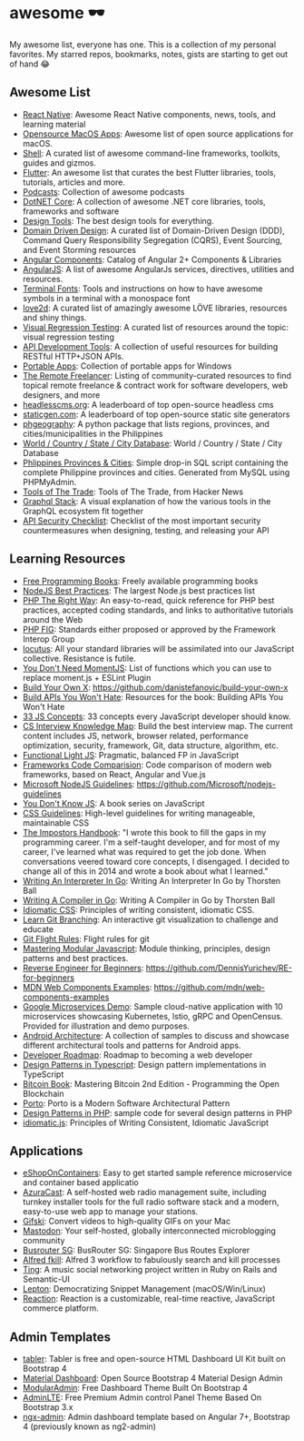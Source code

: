 # awesome 🕶
My awesome list, everyone has one. This is a collection of my personal favorites. My starred repos, bookmarks, notes, gists are starting to get out of hand 😂

## Awesome List
- [React Native](https://github.com/jondot/awesome-react-native): Awesome React Native components, news, tools, and learning material
- [Opensource MacOS Apps](https://github.com/serhii-londar/open-source-mac-os-apps): Awesome list of open source applications for macOS.
- [Shell](https://github.com/alebcay/awesome-shell): A curated list of awesome command-line frameworks, toolkits, guides and gizmos.
- [Flutter](https://github.com/Solido/awesome-flutter): An awesome list that curates the best Flutter libraries, tools, tutorials, articles and more.
- [Podcasts](https://github.com/rShetty/awesome-podcasts): Collection of awesome podcasts 
- [DotNET Core](https://github.com/thangchung/awesome-dotnet-core): A collection of awesome .NET core libraries, tools, frameworks and software
- [Design Tools](https://github.com/LisaDziuba/Awesome-Design-Tools): The best design tools for everything.
- [Domain Driven Design](https://github.com/heynickc/awesome-ddd): A curated list of Domain-Driven Design (DDD), Command Query Responsibility Segregation (CQRS), Event Sourcing, and Event Storming resources
- [Angular Components](https://github.com/brillout/awesome-angular-components): Catalog of Angular 2+ Components & Libraries
- [AngularJS](https://github.com/gianarb/awesome-angularjs): A list of awesome AngularJs services, directives, utilities and resources.
- [Terminal Fonts](https://github.com/gabrielelana/awesome-terminal-fonts): Tools and instructions on how to have awesome symbols in a terminal with a monospace font
- [love2d](https://github.com/love2d-community/awesome-love2d): A curated list of amazingly awesome LÖVE libraries, resources and shiny things.
- [Visual Regression Testing](https://github.com/mojoaxel/awesome-regression-testing): A curated list of resources around the topic: visual regression testing
- [API Development Tools](https://github.com/yosriady/api-development-tools): A collection of useful resources for building RESTful HTTP+JSON APIs.
- [Portable Apps](https://github.com/portapps/portapps): Collection of portable apps for Windows
- [The Remote Freelancer](https://github.com/engineerapart/TheRemoteFreelancer): Listing of community-curated resources to find topical remote freelance & contract work for software developers, web designers, and more
- [headlesscms.org](https://headlesscms.org): A leaderboard of top open-source headless cms
- [staticgen.com](https://staticgen.com): A leaderboard of top open-source static site generators
- [phgeography](https://github.com/drfb/phgeograpy): A python package that lists regions, provinces, and cities/municipalities in the Philippines
- [World / Country / State / City Database](https://github.com/baraskar/Worlds-Country-State-and-City-Mysql-Database): World / Country / State / City Database
- [Phlippines Provinces & Cities](https://github.com/ojtibi/philippine-provinces-and-cities-sql): Simple drop-in SQL script containing the complete Philippine provinces and cities. Generated from MySQL using PHPMyAdmin.
- [Tools of The Trade](https://github.com/cjbarber/ToolsOfTheTrade): Tools of The Trade, from Hacker News
- [Graphql Stack](https://github.com/steven-mercatante/graphql-stack): A visual explanation of how the various tools in the GraphQL ecosystem fit together
- [API Security Checklist](https://github.com/shieldfy/API-Security-Checklist): Checklist of the most important security countermeasures when designing, testing, and releasing your API

## Learning Resources
- [Free Programming Books](https://github.com/EbookFoundation/free-programming-books): Freely available programming books
- [NodeJS Best Practices](https://github.com/i0natan/nodebestpractices): The largest Node.js best practices list
- [PHP The Right Way](https://github.com/codeguy/php-the-right-way): An easy-to-read, quick reference for PHP best practices, accepted coding standards, and links to authoritative tutorials around the Web
- [PHP FIG](https://github.com/php-fig/fig-standards): Standards either proposed or approved by the Framework Interop Group
- [locutus](https://github.com/kvz/locutus): All your standard libraries will be assimilated into our JavaScript collective. Resistance is futile.
- [You Don't Need MomentJS](https://github.com/you-dont-need/You-Dont-Need-Momentjs): List of functions which you can use to replace moment.js + ESLint Plugin
- [Build Your Own X](https://github.com/danistefanovic/build-your-own-x): https://github.com/danistefanovic/build-your-own-x
- [Build APIs You Won't Hate](https://github.com/apisyouwonthate/build-apis-you-wont-hate): Resources for the book: Building APIs You Won't Hate
- [33 JS Concepts](https://github.com/leonardomso/33-js-concepts): 33 concepts every JavaScript developer should know. 
- [CS Interview Knowledge Map](https://github.com/InterviewMap/CS-Interview-Knowledge-Map): Build the best interview map. The current content includes JS, network, browser related, performance optimization, security, framework, Git, data structure, algorithm, etc.
- [Functional Light JS](https://github.com/getify/Functional-Light-JS): Pragmatic, balanced FP in JavaScript
- [Frameworks Code Comparision](https://github.com/feimosi/frameworks-code-comparison): Code comparison of modern web frameworks, based on React, Angular and Vue.js
- [Microsoft NodeJS Guidelines](https://github.com/Microsoft/nodejs-guidelines): https://github.com/Microsoft/nodejs-guidelines
- [You Don't Know JS](https://github.com/getify/You-Dont-Know-JS): A book series on JavaScript
- [CSS Guidelines](https://github.com/csswizardry/CSS-Guidelines): High-level guidelines for writing manageable, maintainable CSS
- [The Impostors Handbook](https://bigmachine.io/products/the-imposters-handbook/): "I wrote this book to fill the gaps in my programming career. I'm a self-taught developer, and for most of my career, I've learned what was required to get the job done. When conversations veered toward core concepts, I disengaged. I decided to change all of this in 2014 and wrote a book about what I learned."
- [Writing An Interpreter In Go](https://interpreterbook.com/): Writing An Interpreter In Go by Thorsten Ball
- [Writing A Compiler in Go](https://compilerbook.com/): Writing A Compiler in Go by Thorsten Ball
- [Idiomatic CSS](https://github.com/necolas/idiomatic-css): Principles of writing consistent, idiomatic CSS.
- [Learn Git Branching](https://github.com/pcottle/learnGitBranching): An interactive git visualization to challenge and educate
- [Git Flight Rules](https://github.com/k88hudson/git-flight-rules): Flight rules for git
- [Mastering Modular Javascript](https://github.com/mjavascript/mastering-modular-javascript): Module thinking, principles, design patterns and best practices.
- [Reverse Engineer for Beginners](https://github.com/DennisYurichev/RE-for-beginners): https://github.com/DennisYurichev/RE-for-beginners
- [MDN Web Components Examples](https://github.com/mdn/web-components-examples): https://github.com/mdn/web-components-examples
- [Google Microservices Demo](https://github.com/GoogleCloudPlatform/microservices-demo): Sample cloud-native application with 10 microservices showcasing Kubernetes, Istio, gRPC and OpenCensus. Provided for illustration and demo purposes.
- [Android Architecture](https://github.com/googlesamples/android-architecture): A collection of samples to discuss and showcase different architectural tools and patterns for Android apps.
- [Developer Roadmap](https://github.com/kamranahmedse/developer-roadmap): Roadmap to becoming a web developer
- [Design Patterns in Typescript](https://github.com/torokmark/design_patterns_in_typescript): Design pattern implementations in TypeScript
- [Bitcoin Book](https://github.com/bitcoinbook/bitcoinbook): Mastering Bitcoin 2nd Edition - Programming the Open Blockchain
- [Porto](https://github.com/Mahmoudz/Porto): Porto is a Modern Software Architectural Pattern
- [Design Patterns in PHP](https://github.com/domnikl/DesignPatternsPHP): sample code for several design patterns in PHP
- [idiomatic.js](https://github.com/rwaldron/idiomatic.js): Principles of Writing Consistent, Idiomatic JavaScript

## Applications
- [eShopOnContainers](https://github.com/dotnet-architecture/eShopOnContainers): Easy to get started sample reference microservice and container based applicatio
- [AzuraCast](https://github.com/AzuraCast/AzuraCast): A self-hosted web radio management suite, including turnkey installer tools for the full radio software stack and a modern, easy-to-use web app to manage your stations.
- [Gifski](https://github.com/sindresorhus/gifski-app): Convert videos to high-quality GIFs on your Mac
- [Mastodon](https://github.com/tootsuite/mastodon): Your self-hosted, globally interconnected microblogging community
- [Busrouter SG](https://github.com/cheeaun/busrouter-sg): BusRouter SG: Singapore Bus Routes Explorer 
- [Alfred fkill](https://github.com/SamVerschueren/alfred-fkill): Alfred 3 workflow to fabulously search and kill processes
- [Ting](https://github.com/Aufree/ting): A music social networking project written in Ruby on Rails and Semantic-UI
- [Lepton](https://github.com/hackjutsu/Lepton): Democratizing Snippet Management (macOS/Win/Linux)
- [Reaction](https://github.com/reactioncommerce/reaction): Reaction is a customizable, real-time reactive, JavaScript commerce platform.

## Admin Templates
- [tabler](https://github.com/tabler/tabler): Tabler is free and open-source HTML Dashboard UI Kit built on Bootstrap 4
- [Material Dashboard](https://github.com/creativetimofficial/material-dashboard): Open Source Bootstrap 4 Material Design Admin
- [ModularAdmin](https://github.com/modularcode/modular-admin-html): Free Dashboard Theme Built On Bootstrap 4
- [AdminLTE](https://github.com/almasaeed2010/AdminLTE): Free Premium Admin control Panel Theme Based On Bootstrap 3.x
- [ngx-admin](https://github.com/letslearnangular/ngx-admin): Admin dashboard template based on Angular 7+, Bootstrap 4 (previously known as ng2-admin)
